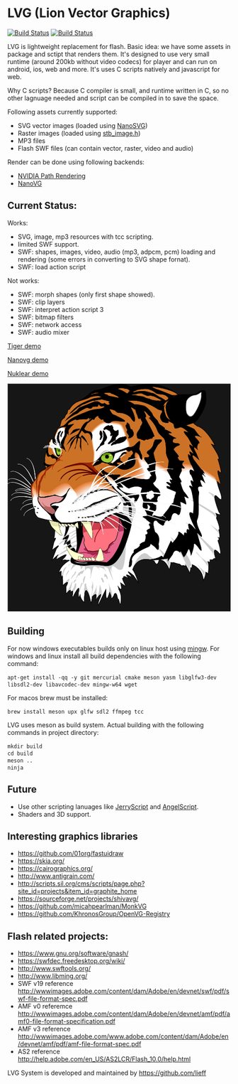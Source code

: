 LVG (Lion Vector Graphics)
==========

[![Build Status](https://travis-ci.org/lieff/lvg.svg)](https://travis-ci.org/lieff/lvg)
[![Build Status](https://ci.appveyor.com/api/projects/status/69br8ic9dwlfeu48?svg=true)](https://ci.appveyor.com/project/lieff/lvg)

LVG is lightweight replacement for flash. Basic idea: we have some assets in package and sctipt that renders them.
It's designed to use very small runtime (around 200kb without video codecs) for player and can run on android, ios, web and more.
It's uses C scripts natively and javascript for web.

Why C scripts? Because C compiler is small, and runtime written in C, so no other lagnuage needed and script can be compiled in to save the space.

Following assets currently supported:

 * SVG vector images (loaded using [NanoSVG](https://github.com/memononen/nanosvg))
 * Raster images (loaded using [stb_image.h](https://github.com/nothings/stb))
 * MP3 files
 * Flash SWF files (can contain vector, raster, video and audio)

Render can be done using following backends:

 * [NVIDIA Path Rendering](https://developer.nvidia.com/nv-path-rendering)
 * [NanoVG](https://github.com/memononen/nanovg)

## Current Status:

Works:

 * SVG, image, mp3 resources with tcc scripting.
 * limited SWF support.
 * SWF: shapes, images, video, audio (mp3, adpcm, pcm) loading and rendering (some errors in converting to SVG shape fornat).
 * SWF: load action script

Not works:

 * SWF: morph shapes (only first shape showed).
 * SWF: clip layers
 * SWF: interpret action script 3
 * SWF: bitmap filters
 * SWF: network access
 * SWF: audio mixer

[Tiger demo](https://lieff.github.io/lvg_player.html?file=test.lvg)

[Nanovg demo](https://lieff.github.io/lvg_player.html?file=test_nanovg.lvg)

[Nuklear demo](https://lieff.github.io/lvg_player.html?file=test_nuklear_gles2.lvg)

![Screenshot](svg_tiger.png?raw=true "demo")

## Building

For now windows executables builds only on linux host using [mingw](https://mingw-w64.org/).
For windows and linux install all build dependencies with the following command:

```
apt-get install -qq -y git mercurial cmake meson yasm libglfw3-dev libsdl2-dev libavcodec-dev mingw-w64 wget
```

For macos brew must be installed:

```
brew install meson upx glfw sdl2 ffmpeg tcc
```

LVG uses meson as build system. Actual building with the following commands in project directory:

```
mkdir build
cd build
meson ..
ninja
```

## Future

 * Use other scripting lanuages like [JerryScript](https://github.com/jerryscript-project/jerryscript) and [AngelScript](http://angelcode.com/angelscript/).
 * Shaders and 3D support.

## Interesting graphics libraries

 * https://github.com/01org/fastuidraw
 * https://skia.org/
 * https://cairographics.org/
 * http://www.antigrain.com/
 * http://scripts.sil.org/cms/scripts/page.php?site_id=projects&item_id=graphite_home
 * https://sourceforge.net/projects/shivavg/
 * https://github.com/micahpearlman/MonkVG
 * https://github.com/KhronosGroup/OpenVG-Registry

## Flash related projects:

 * https://www.gnu.org/software/gnash/
 * https://swfdec.freedesktop.org/wiki/
 * http://www.swftools.org/
 * http://www.libming.org/
 * SWF v19 reference http://wwwimages.adobe.com/content/dam/Adobe/en/devnet/swf/pdf/swf-file-format-spec.pdf
 * AMF v0 referemce http://wwwimages.adobe.com/content/dam/Adobe/en/devnet/amf/pdf/amf0-file-format-specification.pdf
 * AMF v3 reference http://wwwimages.adobe.com/www.adobe.com/content/dam/Adobe/en/devnet/amf/pdf/amf-file-format-spec.pdf
 * AS2 reference http://help.adobe.com/en_US/AS2LCR/Flash_10.0/help.html

LVG System is developed and maintained by https://github.com/lieff
